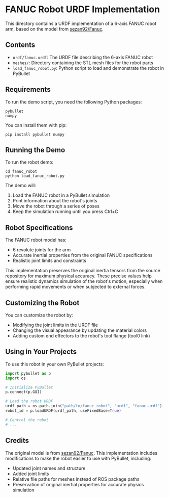 # FANUC Robot URDF Implementation

This directory contains a URDF implementation of a 6-axis FANUC robot arm, based on the model from [sezan92/Fanuc](https://github.com/sezan92/Fanuc.git).

## Contents

- `urdf/fanuc.urdf`: The URDF file describing the 6-axis FANUC robot
- `meshes/`: Directory containing the STL mesh files for the robot parts
- `load_fanuc_robot.py`: Python script to load and demonstrate the robot in PyBullet

## Requirements

To run the demo script, you need the following Python packages:
```
pybullet
numpy
```

You can install them with pip:
```
pip install pybullet numpy
```

## Running the Demo

To run the robot demo:

```
cd fanuc_robot
python load_fanuc_robot.py
```

The demo will:
1. Load the FANUC robot in a PyBullet simulation
2. Print information about the robot's joints
3. Move the robot through a series of poses
4. Keep the simulation running until you press Ctrl+C

## Robot Specifications

The FANUC robot model has:
- 6 revolute joints for the arm
- Accurate inertial properties from the original FANUC specifications 
- Realistic joint limits and constraints

This implementation preserves the original inertia tensors from the source repository for maximum physical accuracy. These precise values help ensure realistic dynamics simulation of the robot's motion, especially when performing rapid movements or when subjected to external forces.

## Customizing the Robot

You can customize the robot by:
- Modifying the joint limits in the URDF file
- Changing the visual appearance by updating the material colors
- Adding custom end effectors to the robot's tool flange (tool0 link)

## Using in Your Projects

To use this robot in your own PyBullet projects:

```python
import pybullet as p
import os

# Initialize PyBullet
p.connect(p.GUI)

# Load the robot URDF
urdf_path = os.path.join("path/to/fanuc_robot", "urdf", "fanuc.urdf")
robot_id = p.loadURDF(urdf_path, useFixedBase=True)

# Control the robot
# ...
```

## Credits

The original model is from [sezan92/Fanuc](https://github.com/sezan92/Fanuc.git). This implementation includes modifications to make the robot easier to use with PyBullet, including:

- Updated joint names and structure
- Added joint limits
- Relative file paths for meshes instead of ROS package paths
- Preservation of original inertial properties for accurate physics simulation 